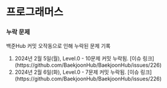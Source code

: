 # 프로그래머스

### 누락 문제

<p>백준Hub 커밋 오작동으로 인해 누락된 문제 기록</p>

<ol>
<li> 2024년 2월 5일(월), Level.0 - 10문제 커밋 누락됨. [이슈 링크](https://github.com/BaekjoonHub/BaekjoonHub/issues/226) </li>
<li> 2024년 2월 6일(화), Level.0 - 7문제 커밋 누락됨. [이슈 링크](https://github.com/BaekjoonHub/BaekjoonHub/issues/226) </li>
</ol>



